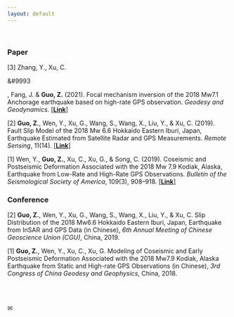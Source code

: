 ```yaml
---
layout: default
---
```


<br>

### Paper

[3] Zhang, Y., Xu, C.<p>&#9993</p>, Fang, J. & **Guo, Z.** (2021). Focal mechanism inversion of the 2018 Mw7.1 Anchorage earthquake based on high-rate GPS observation. *Geodesy and Geodynamics*. [[**Link**](https://doi.org/10.1016/j.geog.2021.09.004)]  

[2] **Guo, Z.**, Wen, Y., Xu, G., Wang, S., Wang, X., Liu, Y., & Xu, C. (2019). Fault Slip Model of the 2018 Mw 6.6 Hokkaido Eastern Iburi, Japan, Earthquake Estimated from Satellite Radar and GPS Measurements. *Remote Sensing*, 11(14). [[**Link**](https://doi.org/10.3390/rs11141667)]  

[1] Wen, Y., **Guo, Z.**, Xu, C., Xu, G., & Song, C. (2019). Coseismic and Postseismic Deformation Associated with the 2018 Mw 7.9 Kodiak, Alaska, Earthquake from Low-Rate and High-Rate GPS Observations. *Bulletin of the Seismological Society of America*, 109(3), 908–918. [[**Link**](https://doi.org/10.1785/0120180246)]

### Conference

[2]  **Guo, Z.**, Wen, Y., Xu, G., Wang, S., Wang, X., Liu, Y., & Xu, C. Slip Distribution of the 2018 Mw6.6 Hokkaido Eastern Iburi, Japan, Earthquake from InSAR and GPS Data (in Chinese), *6th Annual Meeting of Chinese Geoscience Union (CGU)*, China, 2019.  

[1] **Guo, Z.**, Wen, Y., Xu, C., Xu, G. Modeling of Coseismic and Early Postseismic Deformation Associated with the 2018 Mw7.9 Kodiak, Alaska Earthquake from Static and High-rate GPS Observations (in Chinese), *3rd Congress of China Geodesy and Geophysics*, China, 2018.

<br><br>


<p>&#9993</p>

